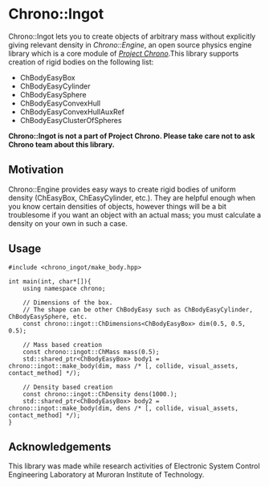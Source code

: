# Chrono::Ingot
Chrono::Ingot lets you to create objects of arbitrary mass without explicitly giving relevant density in *Chrono::Engine*, an open source physics engine library which is a core module of *[Project Chrono](http://projectchrono.org/)*.This library supports creation of rigid bodies on the following list:
- ChBodyEasyBox
- ChBodyEasyCylinder
- ChBodyEasySphere
- ChBodyEasyConvexHull
- ChBodyEasyConvexHullAuxRef
- ChBodyEasyClusterOfSpheres

**Chrono::Ingot is not a part of Project Chrono. Please take care not to ask Chrono team about this library.**

## Motivation
Chrono::Engine provides easy ways to create rigid bodies of uniform density (ChEasyBox, ChEasyCylinder, etc.).
They are helpful enough when you know certain densities of objects, however things will be a bit troublesome if you want an object with an actual mass; you must calculate a density on your own in such a case.

## Usage

    #include <chrono_ingot/make_body.hpp>
    
    int main(int, char*[]){
        using namespace chrono;
        
        // Dimensions of the box.
        // The shape can be other ChBodyEasy such as ChBodyEasyCylinder, ChBodyEasySphere, etc.
        const chrono::ingot::ChDimensions<ChBodyEasyBox> dim(0.5, 0.5, 0.5);
        
        // Mass based creation
    	const chrono::ingot::ChMass mass(0.5);
    	std::shared_ptr<ChBodyEasyBox> body1 = chrono::ingot::make_body(dim, mass /* [, collide, visual_assets, contact_method] */);
        
        // Density based creation
    	const chrono::ingot::ChDensity dens(1000.);
        std::shared_ptr<ChBodyEasyBox> body2 = chrono::ingot::make_body(dim, dens /* [, collide, visual_assets, contact_method] */);
	}

## Acknowledgements
This library was made while research activities of Electronic System Control Engineering Laboratory at Muroran Institute of Technology.